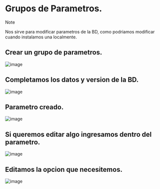 # Grupos de Parametros.
> [!NOTE]
> Nos sirve para modificar parametros de la BD, como podriamos modificar cuando instalamos una localmente.

## Crear un grupo de parametros.
![image](https://github.com/user-attachments/assets/143a05aa-20ca-49e8-a6ab-199873611e66)

## Completamos los datos y version de la BD.
![image](https://github.com/user-attachments/assets/96fd62d6-7f60-4539-b5e3-e5ace1188ab3)

## Parametro creado.
![image](https://github.com/user-attachments/assets/92c278b4-0cc7-48f5-9f48-c6849ed4418c)

## Si queremos editar algo ingresamos dentro del parametro.
![image](https://github.com/user-attachments/assets/90180161-37de-4e7d-b770-3dc3ccf1d0f7)

## Editamos la opcion que necesitemos.
![image](https://github.com/user-attachments/assets/d624ae02-3630-4079-8f22-2b8cd45a79c6)
